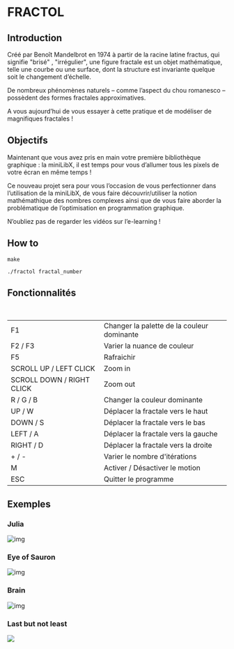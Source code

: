 # FRACTOL

## Introduction

  Créé par Benoît Mandelbrot en 1974 à partir de la racine latine fractus, qui signifie "brisé" , "irrégulier", une figure fractale est un objet mathématique, telle une courbe ou une surface, dont la structure est invariante quelque soit le changement d’échelle.

  De nombreux phénomènes naturels – comme l’aspect du chou romanesco – possèdent des formes fractales approximatives. 
  
  A vous aujourd’hui de vous essayer à cette pratique et de modéliser de magnifiques
fractales !

## Objectifs

  Maintenant que vous avez pris en main votre première bibliothèque graphique : la miniLibX, il est temps pour vous d’allumer tous les pixels de votre écran en même temps !

  Ce nouveau projet sera pour vous l’occasion de vous perfectionner dans l’utilisation de la miniLibX, de vous faire découvrir/utiliser la notion mathémathique des nombres complexes ainsi que de vous faire aborder la problématique de l’optimisation en programmation graphique.

  N’oubliez pas de regarder les vidéos sur l’e-learning !

## How to

```
make
```

```
./fractol fractal_number
```

## Fonctionnalités

 <table>
   <tr>
       <td>F1</td>
       <td>Changer la palette de la couleur dominante</td>
   </tr>
   <tr>
       <td>F2 / F3</td>
       <td>Varier la nuance de couleur</td>
   </tr>
     <tr>
       <td>F5</td>
       <td>Rafraichir</td>
   </tr>
     <tr>
       <td>SCROLL UP / LEFT CLICK</td>
       <td>Zoom in</td>
   </tr>
     <tr>
       <td>SCROLL DOWN / RIGHT CLICK</td>
       <td>Zoom out</td>
   </tr>
     <tr>
       <td>R / G / B</td>
       <td>Changer la couleur dominante</td>
   </tr>
     <tr>
       <td>UP / W</td>
       <td>Déplacer la fractale vers le haut</td>
   </tr>
       <tr>
       <td>DOWN / S</td>
       <td>Déplacer la fractale vers le bas</td>
   </tr>
       <tr>
       <td>LEFT / A</td>
       <td>Déplacer la fractale vers la gauche</td>
   </tr>
       <tr>
       <td>RIGHT / D</td>
       <td>Déplacer la fractale vers la droite</td>
   </tr>
       <tr>
       <td>+ / -</td>
       <td>Varier le nombre d'itérations</td>
   </tr>
     </tr>
       <tr>
       <td>M</td>
       <td>Activer / Désactiver le motion</td>
   </tr>
        </tr>
       <tr>
       <td>ESC</td>
       <td>Quitter le programme</td>
   </tr>
</table>

## Exemples

### Julia
![img](https://i.imgur.com/Ew9T7E8.png)

### Eye of Sauron
![img](https://i.imgur.com/T1DFXSC.png)

### Brain

![img](https://i.imgur.com/R9wsc3b.png)

### Last but not least
![](https://media.giphy.com/media/69v6ElODLiNKibgdQu/giphy-downsized-large.gif)
